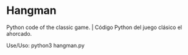 # Hangman
Python code of the classic game. | Código Python del juego clásico el ahorcado.

Use/Uso:
	python3 hangman.py
